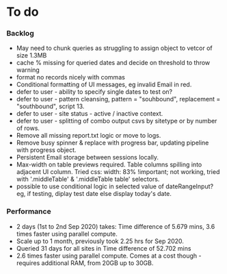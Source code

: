 # To do

### Backlog

* May need to chunk queries as struggling to assign object to vetcor of size 1.3MB
* cache % missing for queried dates and decide on threshold to throw warning
* format no records nicely with commas
* Conditional formatting of UI messages, eg invalid Email in red.
* defer to user - ability to specify single dates to test on?
* defer to user - pattern cleansing,   pattern = "souhbound", replacement = "southbound", script 13.
* defer to user - site status - active / inactive context.
* defer to user - splitting of combo output csvs by sitetype or by number of rows.
* Remove all missing report.txt logic or move to logs.
* Remove busy spinner & replace with progress bar, updating pipeline with progress object.
* Persistent Email storage between sessions locally.
* Max-width on table previews required. Table columns spilling into adjacent UI column. Tried css: width: 83% !important; not working, tried with '.middleTable' & '.middleTable table' selectors.
* possible to use conditional logic in selected value of dateRangeInput? eg, if testing,
diplay test date else display today's date.



### Performance

* 2 days (1st to 2nd Sep 2020) takes: Time difference of 5.679 mins, 3.6 times faster using parallel compute.
* Scale up to 1 month, previously took 2.25 hrs for Sep 2020.
* Queried 31 days for all sites in Time difference of 52.702 mins
* 2.6 times faster using parallel compute. Comes at a cost though - requires additional RAM, from 20GB up to 30GB.